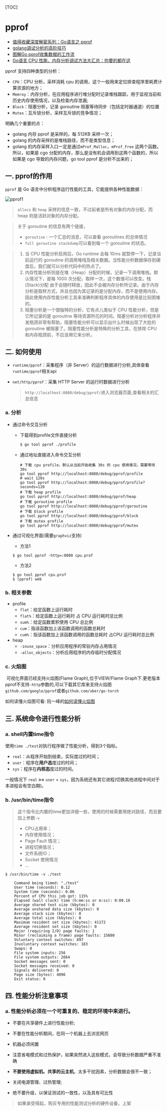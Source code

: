 [TOC]

# pprof

- [值得收藏深度解密系列：Go语言之 pprof](https://mp.weixin.qq.com/s?__biz=MzAxMTA4Njc0OQ==&mid=2651438010&idx=5&sn=9641a1dcc64b4d7b6b228c54b3da9834&chksm=80bb6548b7ccec5ef4760cfe32599568c133d97a311c0eab113f14ceecaeaa3f53a07dc0f488&mpshare=1&scene=24&srcid=&sharer_sharetime=1593169627588&sharer_shareid=fbafc624aa53cd09857fb0861ac2a16d&exportkey=AR4ME0Tlj8P7jxFrwP7KfPs%3D&pass_ticket=DDvVwMc9uE8gubEQ4Udh%2F7K9IzRY%2FCbcirMDYkaFdBlrl2%2B2VHn%2BmCXuaTNKOfGb#rd)  
- [golang调试分析的高阶技巧](https://mp.weixin.qq.com/s?__biz=MzU2MDcwNTg3OA==&mid=2247484104&idx=1&sn=082bfb51db063d80aaa1ff2fb05bcae1&chksm=fc02baf1cb7533e767bc7c39dcc4178157dc36ad62efc90c0e084d2f13f86b571a00bbff0a8e&mpshare=1&scene=24&srcid=07181IGjRYzThZJUEEOyuDjJ&sharer_sharetime=1595066004396&sharer_shareid=fbafc624aa53cd09857fb0861ac2a16d&exportkey=AUTW9nFz6go6dtpGga0XpXM%3D&pass_ticket=JHHuXYVoiccTTs1ne62nXMRMpnogIIcB0kUSRdpmlMFWSUL1aXUGL8F6ATfm4cju&wx_header=0#rd)
- [图解Go pprof收集数据的工作流](https://mp.weixin.qq.com/s?__biz=MzAxMTA4Njc0OQ==&mid=2651444315&idx=2&sn=f751f0b06d31a323e56763234d81a8c8&chksm=80bb0aa9b7cc83bfe3cb9a602dcab23bfb2bdcd936732217a2fe794438237f528fa6097070ab&mpshare=1&scene=1&srcid=0116blIlynMiFyXhbb4G7VUF&sharer_sharetime=1611190748128&sharer_shareid=fbafc624aa53cd09857fb0861ac2a16d&exportkey=AXpuvHRIz0m9AxXdOVbyJ%2BY%3D&pass_ticket=JHHuXYVoiccTTs1ne62nXMRMpnogIIcB0kUSRdpmlMFWSUL1aXUGL8F6ATfm4cju&wx_header=0#rd)
- [Go语言 CPU 性能、内存分析调试方法大汇总：你要的都在这](https://mp.weixin.qq.com/s?__biz=MzAxMTA4Njc0OQ==&mid=2651439006&idx=1&sn=0db8849336cc4172c663a574212ea8db&chksm=80bb616cb7cce87a1dc529e6c8bdcf770e293fc4ce67ede8e1908199480534c39f79803038e3&mpshare=1&scene=1&srcid=&sharer_sharetime=1585540493046&sharer_shareid=5e336786609e78d9ce323535f372f069&exportkey=AUB0ik%2FnnB8DEsYzOrZ2mrQ%3D&pass_ticket=edom3%2BQWJv2%2F6ag8wwGj83w98nQSUN8ex7sdZB89cFp%2FbMiUGbmDvKeH%2BLBfXRK2#rd)

pprof 支持四种类型的分析：

- `CPU`：CPU 分析，采样消耗 cpu 的调用，这个一般用来定位排查程序里耗费计算资源的地方；
- `Memroy`：内存分析，在应用程序进行堆分配时记录堆栈跟踪，用于监视当前和历史内存使用情况，以及检查内存泄漏;
- `Block`：阻塞分析，记录 goroutine 阻塞等待同步（包括定时器通道）的位置
- `Mutex`：互斥锁分析，采样互斥锁的竞争情况；

明确几个重要的点：

- golang 内存 pprof 是采样的，每 512KB 采样一次；
- golang 的内存采样的是堆栈路径，而不是类型信息；
- golang 的内存采样入口一定是通过`mProf_Malloc`，`mProf_Free` 这两个函数。所以，如果是 cgo 分配的内存，那么是没有机会调用到这两个函数的，所以如果是 cgo 导致的内存问题，go tool pprof 是分析不出来的；

## 一. pprof的作用

`pprof` 是 Go 语言中分析程序运行性能的工具，它能提供各种性能数据：

![pprof1](asserts/pprof1.webp)

> `allocs` 和 `heap` 采样的信息一致，不过前者是所有对象的内存分配，而 heap 则是活跃对象的内存分配。

> 关于 goroutine 的信息有两个链接，
>
> - `goroutine` : 一个汇总的消息，可以查看 goroutines 的总体情况
> - `full goroutine stackdump`可以看到每一个 goroutine 的状态。

> 1. 当 CPU 性能分析启用后，Go runtime 会每 10ms 就暂停一下，记录当前运行的 goroutine 的调用堆栈及相关数据。当性能分析数据保存到硬盘后，我们就可以分析代码中的热点了。
> 2. 内存性能分析则是在堆（Heap）分配的时候，记录一下调用堆栈。默认情况下，是每 1000 次分配，取样一次，这个数值可以改变。栈(Stack)分配 由于会随时释放，因此不会被内存分析所记录。由于内存分析是取样方式，并且也因为其记录的是分配内存，而不是使用内存。因此使用内存性能分析工具来准确判断程序具体的内存使用是比较困难的。
> 3. 阻塞分析是一个很独特的分析，它有点儿类似于 CPU 性能分析，但是它所记录的是 goroutine 等待资源所花的时间。阻塞分析对分析程序并发瓶颈非常有帮助，阻塞性能分析可以显示出什么时候出现了大批的 goroutine 被阻塞了。阻塞性能分析是特殊的分析工具，在排除 CPU 和内存瓶颈前，不应该用它来分析。

## 二. 如何使用

- `runtime/pprof`：采集程序（非 Server）的运行数据进行分析,具体查看`runtime/pprof`相关api

- `net/http/pprof`：采集 HTTP Server 的运行时数据进行分析

  > `http://localhost:8080/debug/pprof/`进入浏览器页面,查看相关的汇总信息

### a. 分析

- 通过命令交互分析

  - 下载得到profile文件直接分析

    ```sh
    $ go tool pprof ./profile
    ```
  - 通过地址直接进入命令交互分析
    ```shell
    # 下载 cpu profile，默认从当前开始收集 30s 的 cpu 使用情况，需要等待 30s
    go tool pprof http://localhost:8080/debug/pprof/profile
    # wait 120s
    go tool pprof http://localhost:8080/debug/pprof/profile?seconds=120     
    # 下载 heap profile
    go tool pprof http://localhost:8080/debug/pprof/heap
    # 下载 goroutine profile
    go tool pprof http://localhost:8080/debug/pprof/goroutine
    # 下载 block profile
    go tool pprof http://localhost:8080/debug/pprof/block
    # 下载 mutex profile
    go tool pprof http://localhost:8080/debug/pprof/mutex
    ```
  
- 通过可视化界面(需要`graphviz`支持)

  - 方法1

  ```shell
  $ go tool pprof -http=:8080 cpu.prof
  ```

  - 方法2

  ```shell
  $ go tool pprof cpu.prof
  $ (pprof) web
  ```

### b. 相关参数

- profile
  - `flat`：给定函数上运行耗时
  - `flat%`：给定函数上运行耗时 占 CPU 运行耗时总比例
  - `sum%`：给定函数累积使用 CPU 总比例
  - `cum`：指该函数加上该函数调用的函数总耗时
  - `cum%`：指该函数加上该函数调用的函数总耗时 占CPU 运行耗时总比例
- heap
  - `-inuse_space`：分析应用程序的常驻内存占用情况
  - `-alloc_objects`：分析应用程序的内存临时分配情况

### c. 火焰图

​    可视化界面已经支持火焰图(Flame Graph),位于VIEW/Flame Graph下.更老版本pprof不支持`-http`参数的,可以下载其它库来支持火焰图`github.com/google/pprof`或者`github.com/uber/go-torch`

如何读懂火焰图可看: 阮一峰的[如何读懂火焰图](http://www.ruanyifeng.com/blog/2017/09/flame-graph.html)



## 三. 系统命令进行性能分析

### a. shell内置time指令

使用`time ./test`对执行程序做了性能分析，得到3个指标。

- `real`：从程序开始到结束，实际度过的时间；
- `user`：程序在**用户态**度过的时间；
- `sys`：程序在**内核态**度过的时间。

一般情况下 `real` **>=** `user` + `sys`，因为系统还有其它进程(切换其他进程中间对于本进程会有空白期)。

### b. /usr/bin/time指令

> 这个指令比内置的time更加详细一些，使用的时候需要用绝对路径，而且要加上参数`-v`
>
> - CPU占用率；
> - 内存使用情况；
> - Page Fault 情况；
> - 进程切换情况；
> - 文件系统IO；
> - Socket 使用情况
> - ...

```shell
$ /usr/bin/time -v ./test

    Command being timed: "./test"
    User time (seconds): 0.12
    System time (seconds): 0.06
    Percent of CPU this job got: 115%
    Elapsed (wall clock) time (h:mm:ss or m:ss): 0:00.16
    Average shared text size (kbytes): 0
    Average unshared data size (kbytes): 0
    Average stack size (kbytes): 0
    Average total size (kbytes): 0
    Maximum resident set size (kbytes): 41172
    Average resident set size (kbytes): 0
    Major (requiring I/O) page faults: 1
    Minor (reclaiming a frame) page faults: 15880
    Voluntary context switches: 897
    Involuntary context switches: 183
    Swaps: 0
    File system inputs: 256
    File system outputs: 2664
    Socket messages sent: 0
    Socket messages received: 0
    Signals delivered: 0
    Page size (bytes): 4096
    Exit status: 0
```

## 四. 性能分析注意事项

### a. 性能分析必须在一个**可重复的**、**稳定的**环境中来进行。

- 不要在共享硬件上进行性能分析;
- 不要在性能分析期间，在同一个机器上去浏览网页
- 机器必须闲置
- 注意省电模式和过热保护，如果突然进入这些模式，会导致分析数据严重不准确
- **不要使用虚拟机、共享的云主机**，太多干扰因素，分析数据会很不一致；

- 关闭电源管理、过热管理;
- 绝不要升级，以保证测试的一致性，以及具有可比性

> 如果承受得起，购买专用的性能测试分析的硬件设备，上架